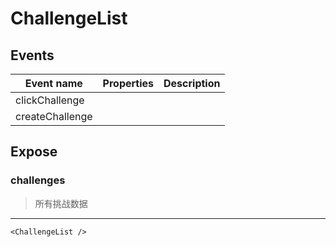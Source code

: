 # ChallengeList

## Events

| Event name      | Properties | Description |
| --------------- | ---------- | ----------- |
| clickChallenge  |            |
| createChallenge |            |

## Expose

### challenges

> 所有挑战数据

---

```vue live
<ChallengeList />
```
